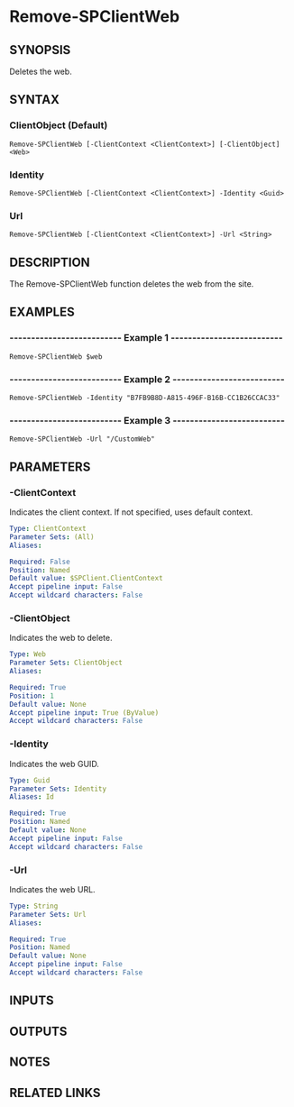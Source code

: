 # Remove-SPClientWeb

## SYNOPSIS
Deletes the web.

## SYNTAX

### ClientObject (Default)
```
Remove-SPClientWeb [-ClientContext <ClientContext>] [-ClientObject] <Web>
```

### Identity
```
Remove-SPClientWeb [-ClientContext <ClientContext>] -Identity <Guid>
```

### Url
```
Remove-SPClientWeb [-ClientContext <ClientContext>] -Url <String>
```

## DESCRIPTION
The Remove-SPClientWeb function deletes the web from the site.

## EXAMPLES

### -------------------------- Example 1 --------------------------
```
Remove-SPClientWeb $web
```

### -------------------------- Example 2 --------------------------
```
Remove-SPClientWeb -Identity "B7FB9B8D-A815-496F-B16B-CC1B26CCAC33"
```

### -------------------------- Example 3 --------------------------
```
Remove-SPClientWeb -Url "/CustomWeb"
```

## PARAMETERS

### -ClientContext
Indicates the client context.
If not specified, uses default context.

```yaml
Type: ClientContext
Parameter Sets: (All)
Aliases: 

Required: False
Position: Named
Default value: $SPClient.ClientContext
Accept pipeline input: False
Accept wildcard characters: False
```

### -ClientObject
Indicates the web to delete.

```yaml
Type: Web
Parameter Sets: ClientObject
Aliases: 

Required: True
Position: 1
Default value: None
Accept pipeline input: True (ByValue)
Accept wildcard characters: False
```

### -Identity
Indicates the web GUID.

```yaml
Type: Guid
Parameter Sets: Identity
Aliases: Id

Required: True
Position: Named
Default value: None
Accept pipeline input: False
Accept wildcard characters: False
```

### -Url
Indicates the web URL.

```yaml
Type: String
Parameter Sets: Url
Aliases: 

Required: True
Position: Named
Default value: None
Accept pipeline input: False
Accept wildcard characters: False
```

## INPUTS

## OUTPUTS

## NOTES

## RELATED LINKS

